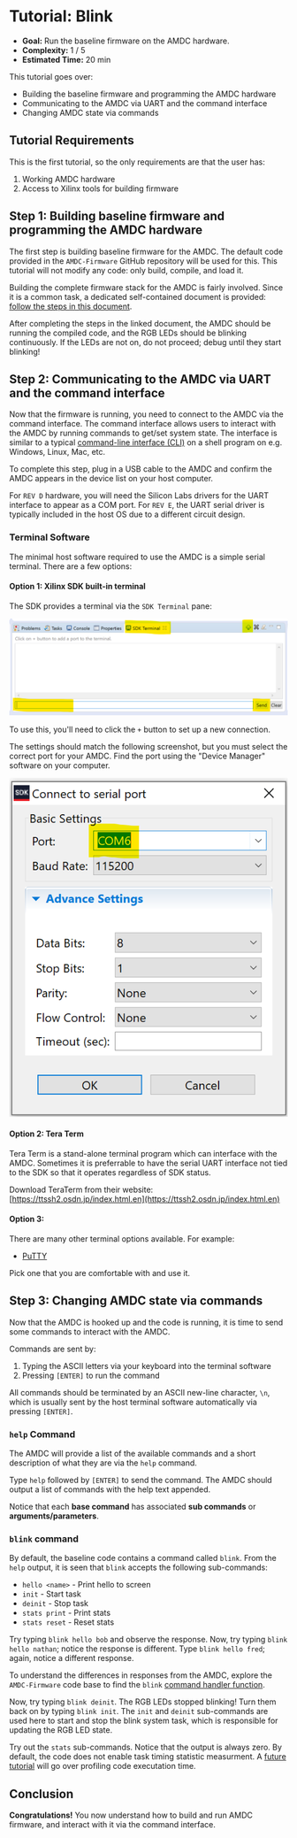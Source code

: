 # Tutorial: Blink

- **Goal:** Run the baseline firmware on the AMDC hardware.
- **Complexity:** 1 / 5
- **Estimated Time:** 20 min

This tutorial goes over:

- Building the baseline firmware and programming the AMDC hardware
- Communicating to the AMDC via UART and the command interface
- Changing AMDC state via commands

## Tutorial Requirements

This is the first tutorial, so the only requirements are that the user has:

1. Working AMDC hardware
2. Access to Xilinx tools for building firmware

## Step 1: Building baseline firmware and programming the AMDC hardware

The first step is building baseline firmware for the AMDC.
The default code provided in the `AMDC-Firmware` GitHub repository will be used for this.
This tutorial will not modify any code: only build, compile, and load it.

Building the complete firmware stack for the AMDC is fairly involved.
Since it is a common task, a dedicated self-contained document is provided: [follow the steps in this document](/firmware/xilinx-tools/building-and-running-firmware.md).

After completing the steps in the linked document, the AMDC should be running the compiled code, and the RGB LEDs should be blinking continuously.
If the LEDs are not on, do not proceed; debug until they start blinking!

## Step 2: Communicating to the AMDC via UART and the command interface

Now that the firmware is running, you need to connect to the AMDC via the command interface.
The command interface allows users to interact with the AMDC by running commands to get/set system state.
The interface is similar to a typical [command-line interface (CLI)](https://en.wikipedia.org/wiki/Command-line_interface) on a shell program on e.g. Windows, Linux, Mac, etc.

To complete this step, plug in a USB cable to the AMDC and confirm the AMDC appears in the device list on your host computer.

For `REV D` hardware, you will need the Silicon Labs drivers for the UART interface to appear as a COM port. For `REV E`, the UART serial driver is typically included in the host OS due to a different circuit design.

### Terminal Software

The minimal host software required to use the AMDC is a simple serial terminal. There are a few options:

#### Option 1: Xilinx SDK built-in terminal

The SDK provides a terminal via the `SDK Terminal` pane:

![](images/sdk-terminal.png)

To use this, you'll need to click the `+` button to set up a new connection.

The settings should match the following screenshot, but you must select the correct port for your AMDC.
Find the port using the "Device Manager" software on your computer.

![](images/sdk-terminal-settings.png)

#### Option 2: Tera Term

Tera Term is a stand-alone terminal program which can interface with the AMDC.
Sometimes it is preferrable to have the serial UART interface not tied to the SDK so that it operates regardless of SDK status.

Download TeraTerm from their website: [https://ttssh2.osdn.jp/index.html.en](https://ttssh2.osdn.jp/index.html.en)

#### Option 3:

There are many other terminal options available. For example:

- [PuTTY](https://pbxbook.com/voip/sputty.html)

Pick one that you are comfortable with and use it.

## Step 3: Changing AMDC state via commands

Now that the AMDC is hooked up and the code is running, it is time to send some commands to interact with the AMDC.

Commands are sent by:

1. Typing the ASCII letters via your keyboard into the terminal software
2. Pressing `[ENTER]` to run the command

All commands should be terminated by an ASCII new-line character, `\n`, which is usually sent by the host terminal software automatically via pressing `[ENTER]`. 

### `help` Command

The AMDC will provide a list of the available commands and a short description of what they are via the `help` command.

Type `help` followed by `[ENTER]` to send the command.
The AMDC should output a list of commands with the help text appended.

Notice that each **base command** has associated **sub commands** or **arguments/parameters**.

### `blink` command

By default, the baseline code contains a command called `blink`.
From the `help` output, it is seen that `blink` accepts the following sub-commands:

- `hello <name>` - Print hello to screen
- `init` - Start task
- `deinit` - Stop task
- `stats print` - Print stats
- `stats reset` - Reset stats

Try typing `blink hello bob` and observe the response.
Now, try typing `blink hello nathan`; notice the response is different.
Type `blink hello fred`; again, notice a different response.

To understand the differences in responses from the AMDC, explore the `AMDC-Firmware` code base to find the `blink` [command handler function](https://github.com/Severson-Group/AMDC-Firmware/blob/develop/sdk/bare/user/usr/blink/cmd/cmd_blink.c#L37-L126).

Now, try typing `blink deinit`. The RGB LEDs stopped blinking!
Turn them back on by typing `blink init`.
The `init` and `deinit` sub-commands are used here to start and stop the blink system task, which is responsible for updating the RGB LED state.

Try out the `stats` sub-commands. Notice that the output is always zero.
By default, the code does not enable task timing statistic measurment.
A [future tutorial](../profiling-tasks/index.md) will go over profiling code executation time.

## Conclusion

**Congratulations!** You now understand how to build and run AMDC firmware, and interact with it via the command interface.